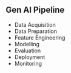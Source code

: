 ## Gen AI Pipeline

- Data Acquisition
- Data Preparation
- Feature Engineering
- Modelling
- Evaluation
- Deployment
- Monitoring